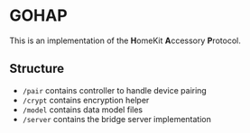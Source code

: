 # GOHAP

This is an implementation of the **H**omeKit **A**ccessory **P**rotocol.

## Structure

- `/pair` contains controller to handle device pairing
- `/crypt` contains encryption helper
- `/model` contains data model files
- `/server` contains the bridge server implementation
